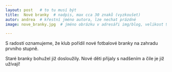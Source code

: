 ```yaml
---
layout: post   # to tu musí být
title:  Nové branky  # nadpis, max cca 30 znaků (vyzkoušet)
autor: andrea  # křestní jméno autora, lze nechat prázdné
image: nove_branky.jpg  # jméno obrázku v adresáři img/blog, velikost 900x600

---
```

S radostí oznamujeme, že klub pořídil nové fotbalové branky na zahradu prvního stupně. 
<!--vice-->

Staré branky bohužel již dosloužily. Nové děti přijaly s nadšením a čile je již užívají!
